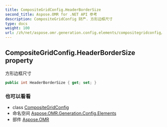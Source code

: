 ```yaml
---
title: CompositeGridConfig.HeaderBorderSize
second_title: Aspose.OMR for .NET API 参考
description: CompositeGridConfig 财产. 方形边框尺寸
type: docs
weight: 100
url: /zh/net/aspose.omr.generation.config.elements/compositegridconfig/headerbordersize/
---
```

## CompositeGridConfig.HeaderBorderSize property

方形边框尺寸

```csharp
public int HeaderBorderSize { get; set; }
```

### 也可以看看

* class [CompositeGridConfig](../)
* 命名空间 [Aspose.OMR.Generation.Config.Elements](../../compositegridconfig/)
* 部件 [Aspose.OMR](../../../)


